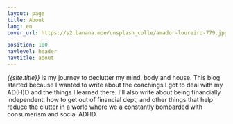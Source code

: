 ```yaml
---
layout: page
title: About
lang: en
cover_url: https://s2.banana.moe/unsplash_colle/amador-loureiro-779.jpg

position: 100
navlevel: header
navtitle: about
---
```


_{{site.title}}_ is my journey to declutter my mind, body and house. This blog started because I wanted to write about the coachings I got to deal with my AD(H)D and the things I learned there. I'll also write about being financially independent, how to get out of financial dept, and other things that help reduce the clutter in a world where we a constantly bombarded with consumerism and social ADHD.

